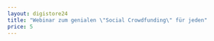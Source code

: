 ```yaml
---
layout: digistore24
title: "Webinar zum genialen \"Social Crowdfunding\" für jeden"
price: 5
---
```

